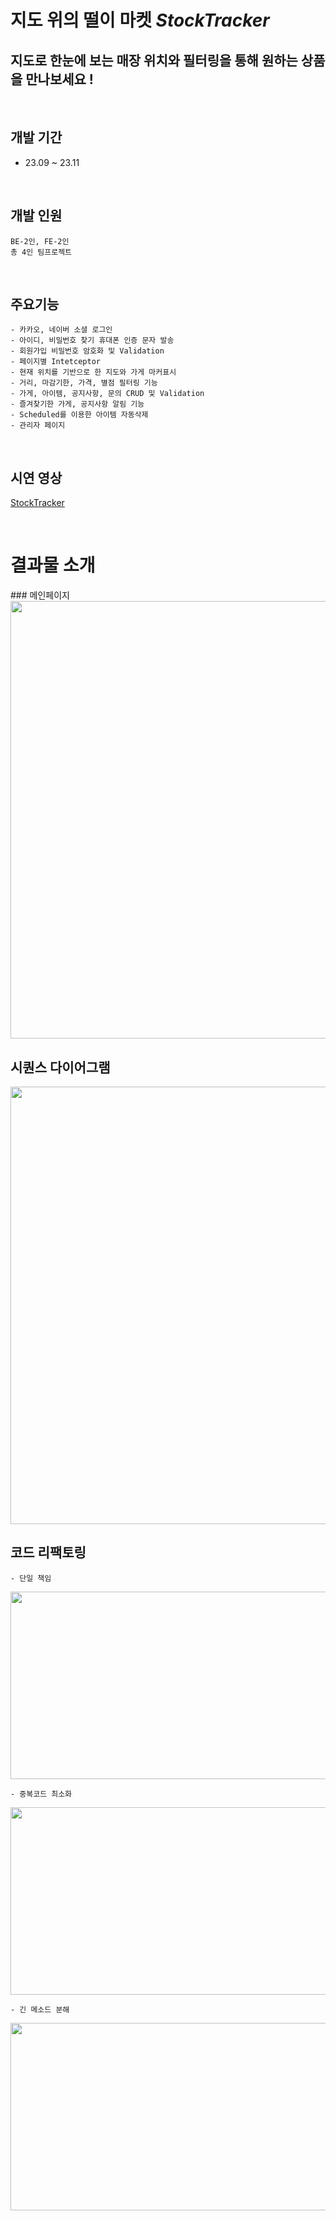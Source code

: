  # 지도 위의 떨이 마켓   *StockTracker* 
 
## 지도로 한눈에 보는 매장 위치와 필터링을 통해 원하는 상품을 만나보세요 !

<br>
 
   ## 개발 기간 
   - 23.09 ~ 23.11 

   <br>

   ## 개발 인원
    BE-2인, FE-2인 
    총 4인 팀프로젝트

  <br>
  
   ## 주요기능
    - 카카오, 네이버 소셜 로그인
    - 아이디, 비밀번호 찾기 휴대폰 인증 문자 발송
    - 회원가입 비밀번호 암호화 및 Validation
    - 페이지별 Intetceptor
    - 현재 위치를 기반으로 한 지도와 가게 마커표시
    - 거리, 마감기한, 가격, 별점 필터링 기능
    - 가게, 아이템, 공지사항, 문의 CRUD 및 Validation
    - 즐겨찾기한 가게, 공지사항 알림 기능
    - Scheduled를 이용한 아이템 자동삭제
    - 관리자 페이지

  <br>

   ## 시연 영상
   [StockTracker](https://www.youtube.com/watch?v=KaBPVHFWDTw)

   <br>
   
   <h1> 결과물 소개 </h1>
   ### 메인페이지
   <img src="https://github.com/jeeunKim/jeeunKim/assets/115774268/330c0abf-2aab-4825-bf78-128fbe88ba51"  width="850" height="700"/>
   
   <br>
   
   ## 시퀀스 다이어그램
   <img src="https://github.com/jeeunKim/jeeunKim/assets/115774268/352c41ac-3483-4749-8a25-2c493849b88d"  width="850" height="700"/>


   <br>
   
   ## 코드 리팩토링
    - 단일 책임   
   <img src="https://github.com/jeeunKim/jeeunKim/assets/115774268/1a7a398e-d2d6-43f6-8b5b-58913d536ab8"  width="800" height="300"/>
    
    - 중복코드 최소화 
   <img src="https://github.com/jeeunKim/jeeunKim/assets/115774268/21b9a4ad-03d6-4873-87b1-9f21284733f9"  width="550" height="300"/>
    
    - 긴 메소드 분해   
   <img src="https://github.com/jeeunKim/jeeunKim/assets/115774268/0bd9a276-4d09-4428-b12f-8ec4361f8962"  width="700" height="300"/>
    
